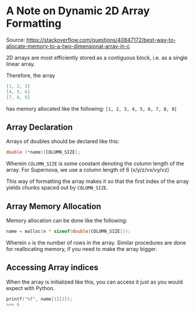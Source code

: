 # A Note on Dynamic 2D Array Formatting

Source: https://stackoverflow.com/questions/40847172/best-way-to-allocate-memory-to-a-two-dimensional-array-in-c

2D arrays are most efficiently stored as a contiguous block, i.e. as a single linear array.

Therefore, the array
```c
[1, 2, 3]
[4, 5, 6]
[7, 8, 9]
```
has memory allocated like the following:
`[1, 2, 3, 4, 5, 6, 7, 8, 9]`

## Array Declaration
Arrays of doubles should be declared like this:
```c
double (*name)[COLUMN_SIZE];
```
Wherein `COLUMN_SIZE` is some constant denoting the column length of the array. For Supernova, we use a column length of 6 (x/y/z/vx/vy/vz)

This way of formatting the array makes it so that the first index of the array yields chunks spaced out by `COLUMN_SIZE`.

## Array Memory Allocation
Memory allocation can be done like the following:
```c
name = malloc(n * sizeof(double[COLUMN_SIZE]));
```
Wherein `n` is the number of rows in the array. Similar procedures are done for reallocating memory, if you need to make the array bigger.

## Accessing Array indices
When the array is initialized like this, you can access it just as you would expect with Python.
```c
printf("%f", name[1][2]);
>>> 6